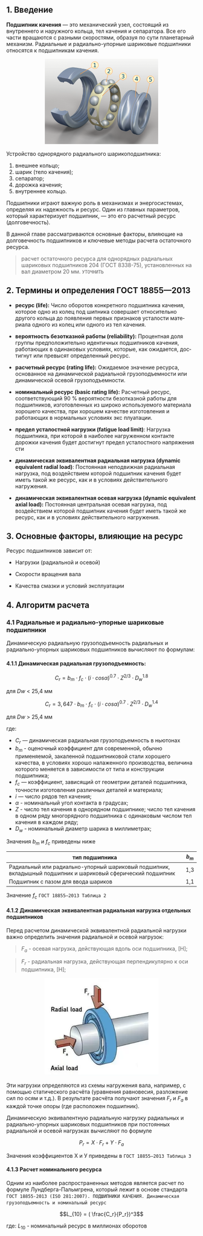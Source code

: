 ## 1. Введение

**Подшипник качения** — это механический узел, состоящий из внутреннего и наружного кольца, тел качения и сепаратора. Все его части вращаются с разными скоростями, образуя по сути планетарный механизм. Радиальные и радиально-упорные шариковые подшипники относятся к подшипникам качения.

<div align="center">
  <img src="image.png" alt="Описание" width="300">
</div>

Устройство однорядного радиального шарикоподшипника:
1) внешнее кольцо;
2) шарик (тело качения);
3) сепаратор;
4) дорожка качения;
5) внутреннее кольцо.

Подшипники играют важную роль в механизмах и энергосистемах, определяя их надежность и ресурс. Один из главных параметров, который характеризует подшипник, — это его расчетный ресурс (долговечность).

В данной главе рассматриваются основные факторы, влияющие на долговечность подшипников и ключевые методы расчета остаточного ресурса.

>расчет остаточного ресурса для однорядных радиальных шариковых подшипников 204 (ГОСТ 8338-75), установленных на вал диаметром 20 мм.
`УТОЧНИТЬ`

## 2. Термины и определения ГОСТ 18855—2013
- **ресурс (life):** Число оборотов конкретного подшипника качения, которое одно из колец под­ шипника совершает относительно другого кольца до появления первых признаков усталости мате­риала одного из колец или одного из тел качения.

- **вероятность безотказной работы (reliability):** Процентная доля группы предположительно идентичных подшипников качения, работающих в одинаковых условиях, которые, как ожидается, дос­тигнут или превысят определенный ресурс.

- **расчетный ресурс (rating life):** Ожидаемое значение ресурса, основанное на динамической радиальной грузоподъемности или динамической осевой грузоподъемности.

- **номинальный ресурс (basic rating life):** Расчетный ресурс, соответствующий 90 % вероят­ности безотказной работы для подшипников, изготовленных из широко используемого материала хорошего качества, при хорошем качестве изготовления и работающих в нормальных условиях экс­ плуатации.

- **предел усталостной нагрузки (fatigue load limit)**: Нагрузка подшипника, при которой в наи­более нагруженном контакте дорожки качения будет достигнут предел усталостного напряжения сти

- **динамическая эквивалентная радиальная нагрузка (dynamic equivalent radial load)**: Посто­янная неподвижная радиальная нагрузка, под воздействием которой подшипник качения будет иметь такой же ресурс, как и в условиях действительного нагружения.
- **динамическая эквивалентная осевая нагрузка (dynamic equivalent axial load):** Постоянная центральная осевая нагрузка, под воздействием которой подшипник качения будет иметь такой же ресурс, как и в условиях действительного нагружения.

## 3. Основные факторы, влияющие на ресурс
Ресурс подшипников зависит от:

- Нагрузки (радиальной и осевой)

- Скорости вращения вала

- Качества смазки и условий эксплуатации

## 4. Алгоритм расчета

### 4.1 Радиальные и радиально-упорные шариковые подшипники

Динамическую радиальную грузоподъемность радиальных и радиально-упорных шариковых подшипников вычисляют по формулам:

#### 4.1.1 **Динамическая радиальная грузоподъемность:**
$$ C_r = b_m \cdot f_c \cdot (i \cdot cos \alpha)^{0.7} \cdot Z^{2/3} \cdot D_w^{1.8} $$

для $Dw$ < 25,4 мм

$$ C_r = 3,647\cdot b_m \cdot f_c \cdot (i \cdot cos \alpha)^{0.7} \cdot Z^{2/3} \cdot D_w^{1.4} $$

для $Dw$ > 25,4 мм

где:
- $C_r$ — динамическая радиальная грузоподъемность в ньютонах
- $b_m$ - оценочный коэффициент для современной, обычно применяемой, закаленной подшипниковой стали хорошего качества, в условиях хорошо налаженного производства, величина которого меняется в зависимости от типа и конструкции подшипника;
- $f_c$ — коэффициент, зависящий от геометрии деталей подшипника, точности изготовления различ­ных деталей и материала;
- $i$ — число рядов тел качения;
- $\alpha$ - номинальный угол контакта в градусах;
- $Z$ - число тел качения в однорядном подшипнике; число тел качения в одном ряду многорядного подшипника с одинаковым числом тел качения в каждом ряду;
- $D_w$ - номинальный диаметр шарика в миллиметрах;

Значения $b_m$ и $f_c$ приведены ниже


| тип подшипника | $b_m$ |
|----------------|-------|
|Радиальный или радиально-упорный шариковый подшипник, вкладышный подшипник и шариковый сферический подшипник | 1,3 |
|Подшипник с пазом для ввода шариков        | 1,1 |

Значение $f_c$ `ГОСТ 18855—2013 Таблица 2`

#### 4.1.2 Динамическая эквивалентная радиальная нагрузка отдельных подшипников

Перед расчетом динамической эквивалентной радиальной нагрузки важно определить значения радиальной и осевой нагрузок:  


> $F_a$ - осевая нагрузка, действующая вдоль оси подшипника, [Н];  

> $F_r$ -  радиальная нагрузка, действующая перпендикулярно к оси подшипника, [Н];

<div align="center">
  <img src="image-2.png" alt="Описание" width="300">
</div>

Эти нагрузки определяются из схемы нагружения вала, например, с помощью статического расчёта (уравнения равновесия, разложение сил по осям и т.д.). В результате расчёта получают значения $F_r$ и $F_a$ в каждой точке опоры (где расположен подшипник).

Динамическую эквивалентную радиальную нагрузку радиальных и радиально-упорных шарико­вых подшипников при постоянных радиальной и осевой нагрузках вычисляют по формуле

$$
P_r = X \cdot F_r + Y \cdot F_a
$$

Значения коэффициентов X и У приведены в `ГОСТ 18855—2013 Таблица 3`

#### 4.1.3 Расчет номинального ресурса
Одним из наиболее распространенных методов является расчет по формуле Лундберга-Пальмгрена, который лежит в основе стандарта `ГОСТ 18855-2013 (ISO 281:2007). ПОДШИПНИКИ КАЧЕНИЯ. Динамическая грузоподъемность и номинальный ресурс`

$$L_{10} = ( \frac{C_r}{P_r})^3$$

где:
$L_{10}$ - номинальный ресурс в миллионах оборотов
